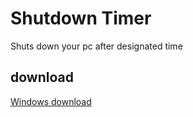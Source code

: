 # Shutdown Timer
 Shuts down your pc after designated time

## download
[Windows download](https://github.com/Zippy-boy/shutdown/raw/main/Shut%20Down%20Timer-0.2.0.msi "Download")
    
 
